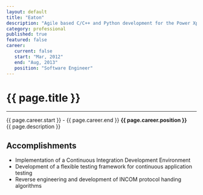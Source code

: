 ```yaml
---
layout: default
title: "Eaton"
description: "Agile based C/C++ and Python development for the Power Xpert Gateway Toolkit"  
category: professional
published: true
featured: false
career:
   current: false
   start: "Mar, 2012"
   end: "Aug, 2013"
   position: "Software Engineer"
---
```


# {{ page.title }}
---
{{ page.career.start }} - {{ page.career.end }}  **{{ page.career.position }}**  
{{ page.description }}
## Accomplishments
* Implementation of a Continuous Integration Development Environment
* Development of a flexible testing framework for continuous application testing
* Reverse engineering and development of INCOM protocol handing algorithms
